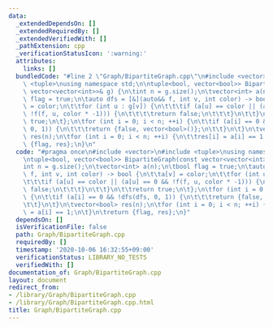 ```yaml
---
data:
  _extendedDependsOn: []
  _extendedRequiredBy: []
  _extendedVerifiedWith: []
  _pathExtension: cpp
  _verificationStatusIcon: ':warning:'
  attributes:
    links: []
  bundledCode: "#line 2 \"Graph/BipartiteGraph.cpp\"\n#include <vector>\n#include\
    \ <tuple>\nusing namespace std;\n\ntuple<bool, vector<bool>> BipartiteGraph(const\
    \ vector<vector<int>>& g) {\n\tint n = g.size();\n\tvector<int> a(n);\n\tbool\
    \ flag = true;\n\tauto dfs = [&](auto&& f, int v, int color) -> bool {\n\t\ta[v]\
    \ = color;\n\t\tfor (int u : g[v]) {\n\t\t\tif (a[u] == color || (a[u] == 0 &&\
    \ !f(f, u, color * -1))) {\n\t\t\t\treturn false;\n\t\t\t}\n\t\t}\n\t\treturn\
    \ true;\n\t};\n\tfor (int i = 0; i < n; ++i) {\n\t\tif (a[i] == 0 && !dfs(dfs,\
    \ 0, 1)) {\n\t\t\treturn {false, vector<bool>()};\n\t\t}\n\t}\n\tvector<bool>\
    \ res(n);\n\tfor (int i = 0; i < n; ++i) {\n\t\tres[i] = a[i] == 1;\n\t}\n\treturn\
    \ {flag, res};\n}\n"
  code: "#pragma once\n#include <vector>\n#include <tuple>\nusing namespace std;\n\
    \ntuple<bool, vector<bool>> BipartiteGraph(const vector<vector<int>>& g) {\n\t\
    int n = g.size();\n\tvector<int> a(n);\n\tbool flag = true;\n\tauto dfs = [&](auto&&\
    \ f, int v, int color) -> bool {\n\t\ta[v] = color;\n\t\tfor (int u : g[v]) {\n\
    \t\t\tif (a[u] == color || (a[u] == 0 && !f(f, u, color * -1))) {\n\t\t\t\treturn\
    \ false;\n\t\t\t}\n\t\t}\n\t\treturn true;\n\t};\n\tfor (int i = 0; i < n; ++i)\
    \ {\n\t\tif (a[i] == 0 && !dfs(dfs, 0, 1)) {\n\t\t\treturn {false, vector<bool>()};\n\
    \t\t}\n\t}\n\tvector<bool> res(n);\n\tfor (int i = 0; i < n; ++i) {\n\t\tres[i]\
    \ = a[i] == 1;\n\t}\n\treturn {flag, res};\n}"
  dependsOn: []
  isVerificationFile: false
  path: Graph/BipartiteGraph.cpp
  requiredBy: []
  timestamp: '2020-10-06 16:32:55+09:00'
  verificationStatus: LIBRARY_NO_TESTS
  verifiedWith: []
documentation_of: Graph/BipartiteGraph.cpp
layout: document
redirect_from:
- /library/Graph/BipartiteGraph.cpp
- /library/Graph/BipartiteGraph.cpp.html
title: Graph/BipartiteGraph.cpp
---
```

